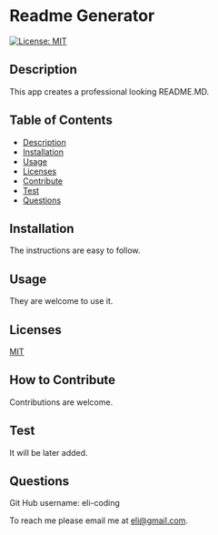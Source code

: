 # Readme Generator

  [![License: MIT](https://img.shields.io/badge/License-MIT-yellow.svg)](https://opensource.org/licenses/MIT)
        
## Description
This app  creates a professional looking README.MD.

## Table of Contents
* [Description](#description)
* [Installation](#installation)
* [Usage](#usage)
* [Licenses](#licenses)
* [Contribute](#contribute)
* [Test](#test)
* [Questions](#questions)


## Installation

The instructions are easy to follow. 

## Usage

They are welcome to use it.

## Licenses

[MIT](https://choosealicense.com/licenses/mit/)

## How to Contribute

Contributions are welcome. 

## Test
It will be later added.

## Questions
 
Git Hub username:
eli-coding

To reach me please email me at eli@gmail.com.  



